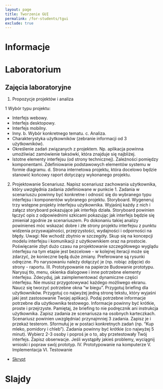 ```yaml
---
layout: page
title: Tworzenie GUI
permalink: /for-students/tgui
exclude: true
---
```


# Informacje

# Laboratorium

## Zajęcia laboratoryjne

1. Propozycje projektów i analiza
 
 1 Wybór typu projektu:
  * Interfejs webowy.
  * Interfejs desktopowy.
  * Interfejs mobilny.
  * Inny.
 b. Wybór konkretnego tematu.
 c. Analiza.
  * Charakterystyka użytkowników (zebranie informacji od 3 użytkowników).
  * Określenie zadań związanych z projektem. Np. aplikacja powinna umożliwiać zamówienie taksówki, która znajduje się najbliżej.
  * Istotne elementy interfejsu (od strony technicznej). Zależności pomiędzy komponentami. Zdefiniowanie podstawowych elementów systemu w formie diagramu.
 d. Strona internetowa projektu, która docelowo będzie stanowić końcowy raport dotyczący wykonanego projektu.

2. Projektowanie
Scenariusz. Napisz scenariusz zachowania użytkownika, który uwzględnia zadania zdefiniowane w punkcie 1. Zadania w scenariuszu powinny być konkretne i odnosić się do wybranego typu interfejsu i komponentów wybranego projektu.
Storyboard. Wygeneruj trzy wstępne projekty interfejsu użytkownika. Wyjaśnij każdy z nich i załącz storyboard pokazujące jak interfejs działa. Storyboard powinien łączyć opis z odpowiednimi szkicami pokazując jak interfejs będzie się zmieniał zgodnie ze scenariuszem. Po dokonaniu takiej analizy powinieneś móc wskazać dobre i złe strony projektu interfejsu z punktu widzenia przyswajalności, przejrzystości, wydajności i odporności na błędy.
Uwagi:
Nie wchodź zbytnio w szczegóły. Skup się na koncepcji modelu interfejsu i komunikacji z użytkownikiem oraz na prostocie. Poświęcanie zbyt dużo czasu na projektowanie szczegółowego wyglądu interfejsu na tym etapie jest bezcelowe - w kolejnej iteracji może się zdarzyć, że konieczne będą duże zmiany.
Preferowane są rysunki odręczne. Po narysowaniu należy dołączyć je (np. robiąc zdjęcie) do strony - raportu.
III. Prototypowanie na papierze
Budowanie prototypu. Narysuj tło, menu, okienka dialogowe i inne potrzebne elementy interfejsu. Zdecyduj, jak zaimplementować dynamiczne części interfejsu. Nie musisz przygotowywać każdego możliwego ekranu. Naucz się tworzyć potrzebne okna “w biegu”.
Przygotuj briefing dla użytkowników. Przygotuj co najwyżej jedną stronę tekstu, który wyjaśni jaki jest zastosowanie Twojej aplikacji. Podaj potrzebne informacje potrzebne dla użytkownika testowego. Informacje powinny być krótkie, proste i przejrzyste. Pamiętaj, że briefing to nie podręcznik ani instrukcja użytkownika.
Zapisz zadania ze scenariusza na osobnych karteczkach. Scenariusz powinien uwzględniać przynajmniej 3 zadania. Zapisz je i przekaż testerom. Sformułuj je w postaci konkretnych zadań (np. “Kup mleko, pomidory i chleb”). Zadania powinny być krótkie (co najwyżej 5 minut).
Wybierz 2-3 osoby i poproś je o to, aby przetestowały Twój interfejs.
Zapisz obserwacje. Jeśli wystąpiły jakieś problemy, wyciągnij wnioski i popraw swój prototyp.
IV. Prototypowanie na komputerze
V. Implementacja
VI. Testowanie

 * [Skrypt](https://docs.google.com/document/d/e/2PACX-1vRdJkt1Ead97JKsi5fkici8FhGD2ZOMA-XmEkUns50ASv-rOw3t09827Rs7s3yFdh9wMHJhru5ymWmY/pub)


# Slajdy


